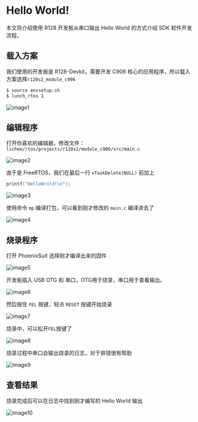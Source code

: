 # Hello World!

本文将介绍使用 R128 开发板从串口输出 Hello World 的方式介绍 SDK 软件开发流程。

## 载入方案

我们使用的开发板是 R128-Devkit，需要开发 C906 核心的应用程序，所以载入方案选择`r128s2_module_c906`

```bash
$ source envsetup.sh 
$ lunch_rtos 1
```

![image1](http://photos.100ask.net/aw-r128-docs/quick-start/part3/chapter6/image1.png)

## 编辑程序

打开你喜欢的编辑器，修改文件：`lichee/rtos/projects/r128s2/module_c906/src/main.c`

![image2](http://photos.100ask.net/aw-r128-docs/quick-start/part3/chapter6/image2.png)

由于是 FreeRTOS，我们在最后一行 `vTaskDelete(NULL)` 前加上 

```c
printf("HelloWrold!\n");
```

![image3](http://photos.100ask.net/aw-r128-docs/quick-start/part3/chapter6/image3.png)

使用命令 `mp` 编译打包，可以看到刚才修改的 `main.c` 编译进去了

![image4](http://photos.100ask.net/aw-r128-docs/quick-start/part3/chapter6/image4.png)

## 烧录程序

打开 PhoenixSuit 选择刚才编译出来的固件

![image5](http://photos.100ask.net/aw-r128-docs/quick-start/part3/chapter6/image5.png)

开发板插入 USB OTG 和 串口，OTG用于烧录，串口用于查看输出。

![image6](http://photos.100ask.net/aw-r128-docs/quick-start/part3/chapter6/image6.jpg)

然后按住 `FEL` 按键，轻点 `RESET` 按键开始烧录

![image7](http://photos.100ask.net/aw-r128-docs/quick-start/part3/chapter6/image7.jpg)

烧录中，可以松开`FEL`按键了

![image8](http://photos.100ask.net/aw-r128-docs/quick-start/part3/chapter6/image8.png)

烧录过程中串口会输出烧录的日志，对于排错很有帮助

![image9](http://photos.100ask.net/aw-r128-docs/quick-start/part3/chapter6/image9.png)

## 查看结果

烧录完成后可以在日志中找到刚才编写的 Hello World 输出

![image10](http://photos.100ask.net/aw-r128-docs/quick-start/part3/chapter6/image10.png)

